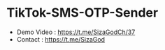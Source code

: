 # TikTok-SMS-OTP-Sender
- Demo Video : https://t.me/SizaGodCh/37
- Contact : https://t.me/SizaGod
 
 
 
